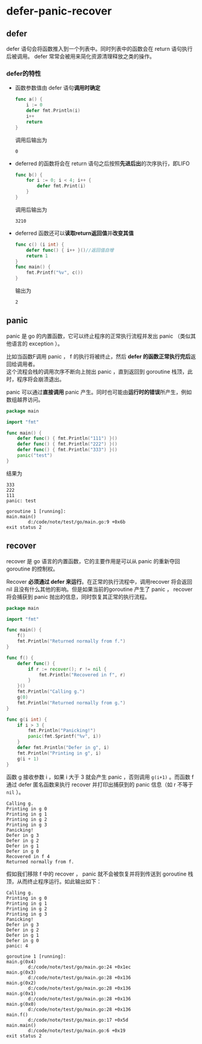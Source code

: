 # defer-panic-recover
## defer
defer 语句会将函数推入到一个列表中。同时列表中的函数会在 return 语句执行后被调用。 defer 常常会被用来简化资源清理释放之类的操作。
### defer的特性
* 函数参数值由 defer 语句**调用时确定**
	```go
	func a() {
		i := 0
		defer fmt.Println(i)
		i++
		return
	}
	```
	调用后输出为
	```
	0
	```
* deferred 的函数将会在 return 语句之后按照**先进后出**的次序执行，即LIFO
	```go
	func b() {
		for i := 0; i < 4; i++ {
			defer fmt.Print(i)
		}
	}
	```
	调用后输出为
	```
	3210
	```
* deferred 函数还可以**读取return返回值**并**改变其值**
	```go
	func c() (i int) {
		defer func() { i++ }()//返回值自增
		return 1
	}
	func main() {
		fmt.Printf("%v", c())
	}
	```
	输出为
	```
	2
	```
## panic
panic 是 go 的内置函数，它可以终止程序的正常执行流程并发出 panic （类似其他语言的 exception ）。

比如当函数F调用 panic ， f 的执行将被终止，然后 **defer 的函数正常执行完后**返回给调用者。  
这个流程会栈的调用次序不断向上抛出 panic ，直到返回到 goroutine 栈顶，此时，程序将会崩溃退出。

panic 可以通过**直接调用** panic 产生。同时也可能由**运行时的错误**所产生，例如数组越界访问。
```go
package main

import "fmt"

func main() {
	defer func() { fmt.Println("111") }()
	defer func() { fmt.Println("222") }()
	defer func() { fmt.Println("333") }()
	panic("test")
}
```
结果为
```
333
222
111
panic: test

goroutine 1 [running]:
main.main()
        d:/code/note/test/go/main.go:9 +0x6b
exit status 2
```
## recover
recover 是 go 语言的内置函数，它的主要作用是可以从 panic 的重新夺回 goroutine 的控制权。

Recover **必须通过 defer 来运行**。在正常的执行流程中，调用recover 将会返回 nil 且没有什么其他的影响。但是如果当前的goroutine 产生了 panic ， recover 将会捕获到 panic 抛出的信息，同时恢复其正常的执行流程。

```go
package main

import "fmt"

func main() {
	f()
	fmt.Println("Returned normally from f.")
}

func f() {
	defer func() {
		if r := recover(); r != nil {
			fmt.Println("Recovered in f", r)
		}
	}()
	fmt.Println("Calling g.")
	g(0)
	fmt.Println("Returned normally from g.")
}

func g(i int) {
	if i > 3 {
		fmt.Println("Panicking!")
		panic(fmt.Sprintf("%v", i))
	}
	defer fmt.Println("Defer in g", i)
	fmt.Println("Printing in g", i)
	g(i + 1)
}
```
函数 g 接收参数 i ，如果 i 大于 3 就会产生 panic ，否则调用 `g(i+1)` 。而函数 f 通过 defer 匿名函数来执行 recover 并打印出捕获到的 panic 信息（如 r 不等于 `nil` ）。
```
Calling g.
Printing in g 0
Printing in g 1
Printing in g 2
Printing in g 3
Panicking!
Defer in g 3
Defer in g 2
Defer in g 1
Defer in g 0
Recovered in f 4
Returned normally from f.
```
假如我们移除 f 中的 recover ， panic 就不会被恢复并将到传送到 goroutine 栈顶，从而终止程序运行。如此输出如下：
```
Calling g.
Printing in g 0
Printing in g 1
Printing in g 2
Printing in g 3
Panicking!
Defer in g 3
Defer in g 2
Defer in g 1
Defer in g 0
panic: 4

goroutine 1 [running]:
main.g(0x4)
        d:/code/note/test/go/main.go:24 +0x1ec
main.g(0x3)
        d:/code/note/test/go/main.go:28 +0x136
main.g(0x2)
        d:/code/note/test/go/main.go:28 +0x136
main.g(0x1)
        d:/code/note/test/go/main.go:28 +0x136
main.g(0x0)
        d:/code/note/test/go/main.go:28 +0x136
main.f()
        d:/code/note/test/go/main.go:17 +0x5d
main.main()
        d:/code/note/test/go/main.go:6 +0x19
exit status 2
```
